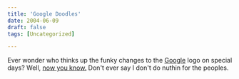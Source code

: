 ```yaml
---
title: 'Google Doodles'
date: 2004-06-09
draft: false
tags: [Uncategorized]

---
```


Ever wonder who thinks up the funky changes to the [Google](http://www.google.com) logo on special days? Well, [now you know.](http://www.google.com/googleblog/2004/06/oodles-of-doodles.html) Don't ever say I don't do nuthin for the peoples.
